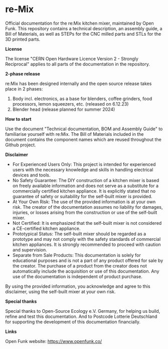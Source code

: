 # re-Mix
Official documentation for the re:Mix kitchen mixer, maintained by Open Funk. This repository contains a technical description, an assembly guide, a Bill of Materials, as well as STEPs for the CNC milled parts and STLs for the 3D printed parts.

**License**

The license "CERN Open Hardware Licence Version 2 - Strongly Reciprocal" applies to all parts of the documentation in the repository.

**2-phase release**

re:Mix has been designed internally and the open source release takes place in 2 phases:

1. Body incl. electronics, as a base for blenders, coffee grinders, food processors, lemon squeezers, etc. (released on 6.12.23)
2. Blender head (release planned for summer 2024)

**How to start**

Use the document "Technical documentation, BOM and Assembly Guide" to familiarise yourself with re:Mix. The Bill of Materials included in the document contains the component names which are reused throughout the Github project.

**Disclaimer**
- For Experienced Users Only: This project is intended for experienced users with the necessary knowledge and skills in handling electrical devices and tools.
- No Safety Guarantee: The DIY construction of a kitchen mixer is based on freely available information and does not serve as a substitute for a commercially certified kitchen appliance. It is explicitly stated that no guarantee of safety or suitability for the self-built mixer is provided.
- At Your Own Risk: The use of the provided information is at your own risk. The creator of the documentation assumes no liability for damages, injuries, or losses arising from the construction or use of the self-built mixer.
- Not Certified: It is emphasized that the self-built mixer is not considered a CE-certified kitchen appliance.
- Prototypical Status: The self-built mixer should be regarded as a prototype and may not comply with the safety standards of commercial kitchen appliances. It is strongly recommended to proceed with caution and supervision.
- Separate from Sale Products: This documentation is solely for educational purposes and is not a part of any product offered for sale by the creator. The purchase of a product from the creator does not automatically include the acquisition or use of this documentation. Any use of the documentation is independent of product purchase.

By using the provided information, you acknowledge and agree to this disclaimer, using the self-built mixer at your own risk.

**Special thanks**

Special thanks to Open-Source Ecology e.V. Germany, for helping us build, refine and test this documentation. And to Postcode Lotterie Deutschland for supporting the development of this documentation financially.

**Links**

Open Funk website: https://www.openfunk.co/
